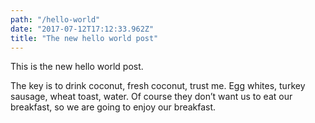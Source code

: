 ```yaml
---
path: "/hello-world"
date: "2017-07-12T17:12:33.962Z"
title: "The new hello world post"
---
```


This is the new hello world post.
 
The key is to drink coconut, fresh coconut, trust me. Egg whites, turkey sausage, wheat toast, water. Of course they don’t want us to eat our breakfast, so we are going to enjoy our breakfast.